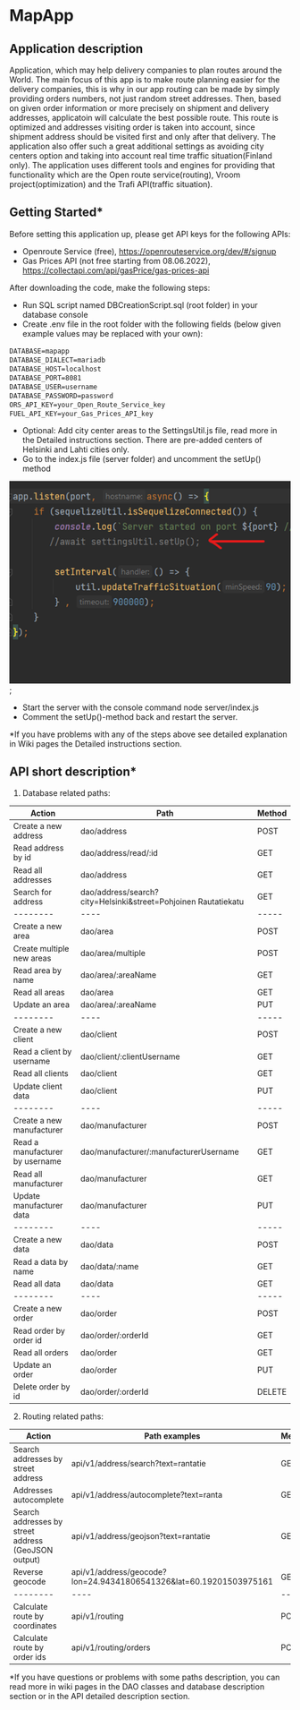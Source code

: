 # MapApp

## Application description
Application, which may help delivery companies to plan routes around the World. 
The main focus of this app is to make route planning easier for the delivery companies, this is why in our app routing can be made by simply providing orders numbers, not just random street addresses. Then, based on given order information or more precisely on shipment and delivery addresses, applicatoin will calculate the best possible route. This route is optimized and addresses visiting order is taken into account, since shipment address should be visited first and only after that delivery.
The application also offer such a great additional settings as avoiding city centers option and taking into account real time traffic situation(Finland only).
The application uses different tools and engines for providing that functionality which are the Open route service(routing), Vroom project(optimization) and the Trafi API(traffic situation).

## Getting Started*
Before setting this application up, please get API keys for the following APIs:
- Openroute Service (free), https://openrouteservice.org/dev/#/signup
- Gas Prices API (not free starting from 08.06.2022), https://collectapi.com/api/gasPrice/gas-prices-api

After downloading the code, make the following steps:

- Run SQL script named DBCreationScript.sql (root folder) in your database console
- Create .env file in the root folder with the following fields (below given example values may be replaced with your own):
```
DATABASE=mapapp
DATABASE_DIALECT=mariadb
DATABASE_HOST=localhost
DATABASE_PORT=8081
DATABASE_USER=username
DATABASE_PASSWORD=password
ORS_API_KEY=your_Open_Route_Service_key
FUEL_API_KEY=your_Gas_Prices_API_key
```
- Optional: Add city center areas to the SettingsUtil.js file, read more in the Detailed instructions section. There are pre-added centers of Helsinki and Lahti cities only.
- Go to the index.js file (server folder) and uncomment the setUp() method

![index.js file](doc_images/indexFile.png);
- Start the server with the console command node server/index.js
- Comment the setUp()-method back and restart the server.

*If you have problems with any of the steps above see detailed explanation in Wiki pages the Detailed instructions section.

## API short description*

1. Database related paths:

| Action | Path | Method |
| -------- | ---- | ----- |
| Create a new address | dao/address | POST |
| Read address by id | dao/address/read/:id | GET |
| Read all addresses | dao/address | GET | 
| Search for address | dao/address/search?city=Helsinki&street=Pohjoinen Rautatiekatu | GET |
| -------- | ---- | ----- |
| Create a new area | dao/area | POST |
| Create multiple new areas | dao/area/multiple | POST |
| Read area by name | dao/area/:areaName | GET |
| Read all areas | dao/area | GET |
| Update an area | dao/area/:areaName | PUT |
| -------- | ---- | ----- |
| Create a new client | dao/client | POST |
| Read a client by username | dao/client/:clientUsername | GET |
| Read all clients | dao/client | GET |
| Update client data | dao/client | PUT |
| -------- | ---- | ----- |
| Create a new manufacturer | dao/manufacturer | POST |
| Read a manufacturer by username | dao/manufacturer/:manufacturerUsername | GET |
| Read all manufacturer | dao/manufacturer | GET |
| Update manufacturer data | dao/manufacturer | PUT |
| -------- | ---- | ----- |
| Create a new data | dao/data | POST | { "name": "electricityPrice", "value": "3" } | "result": { "name": "electricityPrice", "value": "3" } |
| Read a data by name | dao/data/:name | GET |
| Read all data | dao/data | GET |
| -------- | ---- | ----- |
| Create a new order | dao/order | POST |
| Read order by order id | dao/order/:orderId | GET |
| Read all orders | dao/order | GET |
| Update an order | dao/order | PUT |
| Delete order by id | dao/order/:orderId | DELETE |

2. Routing related paths:

| Action | Path examples | Method |
| -------- | ---- | ----- |
| Search addresses by street address | api/v1/address/search?text=rantatie | GET |
| Addresses autocomplete | api/v1/address/autocomplete?text=ranta | GET |
| Search addresses by street address (GeoJSON output) | api/v1/address/geojson?text=rantatie | GET |
| Reverse geocode | api/v1/address/geocode?lon=24.94341806541326&lat=60.19201503975161 | GET |
| -------- | ---- | ----- |
| Calculate route by coordinates | api/v1/routing | POST |
| Calculate route by order ids | api/v1/routing/orders | POST |


*If you have questions or problems with some paths description, you can read more in wiki pages in the DAO classes and database description section or in the API detailed description section.
